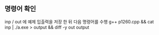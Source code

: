 ## 명령어 확인

inp / out 에 예제 입출력을 저장 한 뒤 다음 명령어를 수행
g++ p1260.cpp && cat inp | ./a.exe > output && diff -y out output